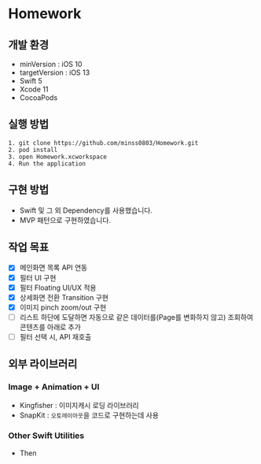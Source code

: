 # Homework

## 개발 환경
- minVersion : iOS 10
- targetVersion : iOS 13
- Swift 5
- Xcode 11
- CocoaPods

## 실행 방법
```
1. git clone https://github.com/minss0803/Homework.git
2. pod install
3. open Homework.xcworkspace
4. Run the application
```

## 구현 방법
- Swift 및 그 외 Dependency를 사용했습니다.
- MVP 패턴으로 구현하였습니다.

## 작업 목표
- [x] 메인화면 목록 API 연동
- [x] 필터 UI 구현
- [x] 필터 Floating UI/UX 적용
- [x] 상세화면 전환 Transition 구현
- [x] 이미지 pinch zoom/out 구현
- [ ] 리스트 하단에 도달하면 자동으로 같은 데이터를(Page를 변화하지 않고) 조회하여 콘텐츠를 아래로 추가
- [ ] 필터 선택 시, API 재호출

## 외부 라이브러리

### Image + Animation + UI
- Kingfisher : 이미지캐시 로딩 라이브러리
- SnapKit : `오토레이아웃`을 코드로 구현하는데 사용

### Other Swift Utilities
- Then


